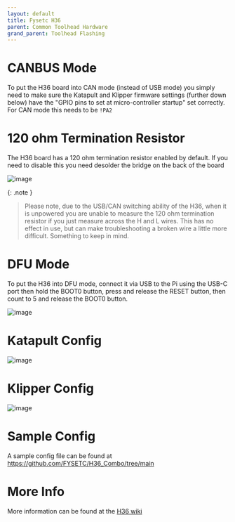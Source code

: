 ```yaml
---
layout: default 
title: Fysetc H36
parent: Common Toolhead Hardware
grand_parent: Toolhead Flashing
---
```


# CANBUS Mode

To put the H36 board into CAN mode (instead of USB mode) you simply need to make sure the Katapult and Klipper firmware settings (further down below) have the 
"GPIO pins to set at micro-controller startup" set correctly. For CAN mode this needs to be `!PA2`


# 120 ohm Termination Resistor

The H36 board has a 120 ohm termination resistor enabled by default. If you need to disable this you need desolder the bridge on the back of the board

![image](https://github.com/user-attachments/assets/3505af56-8d9d-49ba-8dbe-2e897df7f66e)

{: .note }
> Please note, due to the USB/CAN switching ability of the H36, when it is unpowered you are unable to measure the 120 ohm termination resistor if you just measure across the H and L wires.
> This has no effect in use, but can make troubleshooting a broken wire a little more difficult. Something to keep in mind.


# DFU Mode

To put the H36 into DFU mode, connect it via USB to the Pi using the USB-C port then hold the BOOT0 button, press and release the RESET button, then count to 5 and release the BOOT0 button.

![image](https://github.com/user-attachments/assets/cdc62cf8-e926-4f4d-9c99-6f8d047b4db3)




# Katapult Config

![image](https://github.com/user-attachments/assets/b52db77f-6cc2-4866-a600-ef67f8ae250e)



# Klipper Config

![image](https://github.com/user-attachments/assets/0ee6c2c9-90ba-4ab6-a108-068d3660130e)




# Sample Config

A sample config file can be found at [https://github.com/FYSETC/H36_Combo/tree/main
](https://github.com/FYSETC/H36_Combo/tree/main)

# More Info

More information can be found at the [H36 wiki](https://wiki.fysetc.com/docs/H36-Combo)
